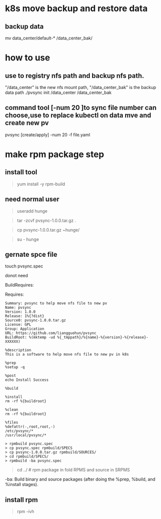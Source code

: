 
# k8s move backup and restore data

## backup data
mv data_center/default-* /data_center_bak/

# how to use
## use to registry nfs path and backup nfs path.
"/data_center" is the new nfs mount path, "/data_center_bak" is the backup data path
./pvsync init /data_center /data_center_bak

## command tool [-num 20 ]to sync file number can choose,use to replace kubectl on data mve and create new pv
pvsync [create/apply] -num 20 -f file.yaml


# make rpm package step
## install tool
> yum  install  -y  rpm-build
## need normal user
> useradd  hunge

> tar -zcvf pvsync-1.0.0.tar.gz .

> cp pvsync-1.0.0.tar.gz ~hunge/

> su - hunge

## gernate spce file
touch pvsync.spec

donot need

BuildRequires: 

Requires: 

```
Summary: pvsync to help move nfs file to new pv
Name: pvsync
Version: 1.0.0
Release: 1%{?dist}
Source0: pvsync-1.0.0.tar.gz
License: GPL
Group: Application
URL: https://github.com/liangguohun/pvsync
BuildRoot: %(mktemp -ud %{_tmppath}/%{name}-%{version}-%{release}-XXXXXX)

%description
This is a software to help move nfs file to new pv in k8s

%prep
%setup -q

%post
echo Install Success

%build

%install
rm -rf %{buildroot}

%clean
rm -rf %{buildroot}

%files
%defattr(-,root,root,-)
/etc/pvsync/*
/usr/local/pvsync/*
```

```
> rpmbuild pvsync.spec
> cp pvsync.spec rpmbuild/SPECS
> cp pvsync-1.0.0.tar.gz rpmbuild/SOURCES/
> cd rpmbuild/SPECS/
> rpmbuild -ba pvsync.spec
```

> cd ../ #  rpm package in fold RPMS and source in SRPMS

-ba: Build binary and source packages (after doing
	the %prep, %build, and %install stages).

## install rpm

> rpm -ivh 
